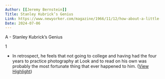 ```yaml
---
Author: [[Jeremy Bernstein]]
Title: Stanley Kubrick’s Genius
Link: https://www.newyorker.com/magazine/1966/11/12/how-about-a-little-game
Date: 2024-07-06
---
```

A - Stanley Kubrick’s Genius

1
- In retrospect, he feels that not going to college and having had the four years to practice photography at Look and to read on his own was probably the most fortunate thing that ever happened to him. ([View Highlight](https://read.readwise.io/read/01gta7kp7g452scje7z650gdr5))
